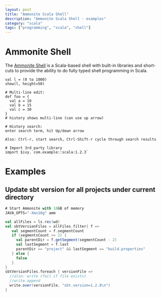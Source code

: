```yaml
---
layout: post
title: "Ammonite Scala Shell"
description: "Ammonite Scala Shell - examples"
category: "scala"
tags: ["programming", "scala", "shell"]
---
```


# Ammonite Shell

The [Ammonite Shell](http://ammonite.io) is a Scala-based shell with built-in
libraries and short-cuts to provide the ability to do fully typed shell programming
in Scala.

```
val l = (0 to 1000)
show(l, height=50)

# Multi-line edit:
def foo = {
  val a = 10
  val b = 15
  val c = 30
}
# history shows multi-line (can use up arrow)

# History search:
enter search term, hit Up/down arrow

Also: Ctrl-r, start search, Ctrl-Shift-r cycle through search results

# Import 3rd party library
import $ivy.`com.example::scala:1.2.3`

```

# Examples  

## Update sbt version for all projects under current directory

```scala
# Start Ammonite with 10GB of memory
JAVA_OPTS="-Xmx10g" amm

val allFiles = ls.rec(wd)
val sbtVersionFiles = allFiles.filter{ f =>
   val segmentCount = f.segmentCount
   if (segmentsCount >= 2) {
     val parentDir = f.getSegment(segmentCount - 2)
     val lastSegment = f.last
     parentDir == "project" && lastSegment == "build.properties"
   } else {
     false
   }
}
sbtVersionFiles.foreach { versionFile =>
  //also: write (fail if file exists)
  //write.append
  write.over(versionFile, "sbt.version=1.2.8\n")
}

```
